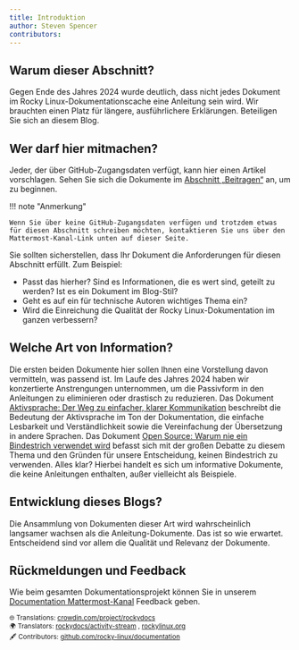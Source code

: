```yaml
---
title: Introduktion
author: Steven Spencer
contributors:
---
```


## Warum dieser Abschnitt?

Gegen Ende des Jahres 2024 wurde deutlich, dass nicht jedes Dokument im Rocky Linux-Dokumentationscache eine Anleitung sein wird. Wir brauchten einen Platz für längere, ausführlichere Erklärungen. Beteiligen Sie sich an diesem Blog.

## Wer darf hier mitmachen?

Jeder, der über GitHub-Zugangsdaten verfügt, kann hier einen Artikel vorschlagen. Sehen Sie sich die Dokumente im [Abschnitt „Beitragen“](https://docs.rockylinux.org/guides/contribute/) an, um zu beginnen.

!!! note "Anmerkung"

```
Wenn Sie über keine GitHub-Zugangsdaten verfügen und trotzdem etwas für diesen Abschnitt schreiben möchten, kontaktieren Sie uns über den Mattermost-Kanal-Link unten auf dieser Seite.
```

Sie sollten sicherstellen, dass Ihr Dokument die Anforderungen für diesen Abschnitt erfüllt. Zum Beispiel:

- Passt das hierher? Sind es Informationen, die es wert sind, geteilt zu werden? Ist es ein Dokument im Blog-Stil?
- Geht es auf ein für technische Autoren wichtiges Thema ein?
- Wird die Einreichung die Qualität der Rocky Linux-Dokumentation im ganzen verbessern?

## Welche Art von Information?

Die ersten beiden Dokumente hier sollen Ihnen eine Vorstellung davon vermitteln, was passend ist. Im Laufe des Jahres 2024 haben wir konzertierte Anstrengungen unternommen, um die Passivform in den Anleitungen zu eliminieren oder drastisch zu reduzieren. Das Dokument [Aktivsprache: Der Weg zu einfacher, klarer Kommunikation](active_voice.md) beschreibt die Bedeutung der Aktivsprache im Ton der Dokumentation, die einfache Lesbarkeit und Verständlichkeit sowie die Vereinfachung der Übersetzung in andere Sprachen. Das Dokument [Open Source: Warum nie ein Bindestrich verwendet wird](open_source.md) befasst sich mit der großen Debatte zu diesem Thema und den Gründen für unsere Entscheidung, keinen Bindestrich zu verwenden. Alles klar? Hierbei handelt es sich um informative Dokumente, die keine Anleitungen enthalten, außer vielleicht als Beispiele.

## Entwicklung dieses Blogs?

Die Ansammlung von Dokumenten dieser Art wird wahrscheinlich langsamer wachsen als die Anleitung-Dokumente. Das ist so wie erwartet. Entscheidend sind vor allem die Qualität und Relevanz der Dokumente.

## Rückmeldungen und Feedback

Wie beim gesamten Dokumentationsprojekt können Sie in unserem [Documentation Mattermost-Kanal](https://chat.rockylinux.org/rocky-linux/channels/documentation) Feedback geben.<small>
<br/><br/>
🌐 Translations: 
<a href="https://crowdin.com/project/rockydocs/de">crowdin.com/project/rockydocs</a>
<br/>
🌍 Translators:
<a href="https://crowdin.com/project/rockydocs/activity-stream">rockydocs/activity-stream</a>
, <a href="https://crowdin.com/project/rockylinuxorg/activity-stream">rockylinux.org</a>
<br/>
🖋 Contributors:
<a href="https://github.com/rocky-linux/documentation?tab=readme-ov-file#mattermost">github.com/rocky-linux/documentation</a>
</small>
